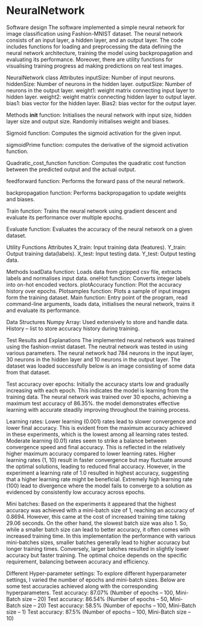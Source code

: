 # NeuralNetwork
Software design
The software implemented a simple neural network for image classification using Fashion-MNIST dataset. The neural network consists of an input layer, a hidden layer, and an output layer. The code includes functions for loading and preprocessing the data  defining the neural network architecture, training the model using backpropagation and evaluating its performance. Moreover, there are utility functions for visualising training progress ad making predictions on real test images.

NeuralNetwork class
Attributes
inputSize: Number of input neurons.
hiddenSize: Number of neurons in the hidden layer.
outputSize: Number of neurons in the output layer.
weight1: weight matrix connecting input layer to hidden layer.
weight2: weight matrix connecting hidden layer to output layer.
bias1: bias vector for the hidden layer.
Bias2: bias vector for the output layer.

Methods
__init__ function:
	Initialises the neural network with input size, hidden layer size and output size. Randomly initialises weight and biases.

Sigmoid function:
	Computes the sigmoid activation for the given input.

sigmoidPrime function:
	computes the derivative of the sigmoid activation function.

Quadratic_cost_function function:
	Computes the quadratic cost function between the predicted output and the actual output.

feedforward function:
	Performs the forward pass of the neural network.

backpropagation function:
	Performs backpropagation to update weights and biases.

Train function:
	Trains the neural network using gradient descent and evaluate its performance over multiple epochs.

Evaluate function:
	Evaluates the accuracy of the neural network on a given dataset.

Utility Functions
Attributes
X_train: Input training data (features).
Y_train: Output training data(labels).
X_test: Input testing data.
Y_test: Output testing data.

Methods 
loadData function: 
Loads data from gzipped csv file, extracts labels and normalises input data.
oneHot function:
	Converts integer labels into on-hot encoded vectors.
plotAccuracy function:
	Plot the accuracy history over epochs.
Plotsamples function:
	Plots a sample of input images form the training dataset.
Main function:
	Entry point of the program, read command-line arguments, loads data, initialises the neural network, trains it and evaluate its performance. 

Data Structures
Numpy Array:
	Used extensively to store and handle data. History – list to store accuracy history during training. 

Test Results and Explanations 
The implemented neural network was trained using the fashion-mnist dataset. The neutral network was tested in using various parameters. The neural network had 784 neurons in the input layer, 30 neurons in the hidden layer and 10 neurons in the output layer. The dataset was loaded successfully below is an image consisting of some data from that dataset.

Test accuracy over epochs:
Initially the accuracy starts low and gradually increasing with each epoch. This indicates the model is learning from the training data. The neural network was trained over 30 epochs, achieving a maximum test accuracy of 86.35%. the model demonstrates effective learning with accurate steadily improving throughout the training process.

Learning rates:
Lower learning (0.001) rates lead to slower convergence and lower final accuracy. This is evident from the maximum accuracy achieved in these experiments, which is the lowest among all learning rates tested. Moderate learning (0.01) rates seem to strike a balance between convergence speed and final accuracy. This is reflected in the relatively higher maximum accuracy compared to lower learning rates. Higher learning rates (1, 10) result in faster convergence but may fluctuate around the optimal solutions, leading to reduced final accuracy. However, in the experiment a learning rate of 1.0 resulted in highest accuracy, suggesting that a higher learning rate might be beneficial. Extremely high learning rate (100) lead to divergence where the model fails to converge to a solution as evidenced by consistently low accuracy across epochs.

Mini batches:
Based on the experiments it appeared that the highest accuracy was achieved with a mini-batch size of 1, reaching an accuracy of 0.8694. However, this came at the cost of increased training time taking 29.06 seconds. On the other hand, the slowest batch size was also 1. So, while a smaller batch size can lead to better accuracy, it often comes with increased training time. 
In this implementation the performance with various mini-batches sizes, smaller batches generally lead to higher accuracy but longer training times. Conversely, larger batches resulted in slightly lower accuracy but faster training. The optimal choice depends on the specific requirement, balancing between accuracy and efficiency.

Different Hyper-parameter settings:
To explore different hyperparameter settings, I varied the number of epochs and mini-batch sizes. Below are some test accuracies achieved along with the corresponding hyperparameters.
Test accuracy: 87.07% (Number of epochs – 100, Mini-Batch size – 20)
Test accuracy: 86.54% (Number of epochs – 50, Mini-Batch size – 20)
Test accuracy: 58.5% (Number of epochs – 100, Mini-Batch size – 1)
Test accuracy: 87.5% (Number of epochs – 100, Mini-Batch size – 10)

